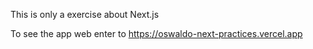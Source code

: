 This is only a exercise about Next.js

To see the app web enter to https://oswaldo-next-practices.vercel.app
